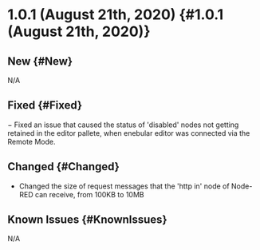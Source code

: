 # 1.0.1 (August 21th, 2020) {#1.0.1 (August 21th, 2020)}

## New {#New}

N/A

## Fixed {#Fixed}

− Fixed an issue that caused the status of 'disabled' nodes not getting retained in the editor pallete,  when enebular editor was connected via the Remote Mode.

## Changed {#Changed}

- Changed the size of request messages that the 'http in' node of Node-RED can receive, from 100KB to 10MB

## Known Issues {#KnownIssues}

N/A
